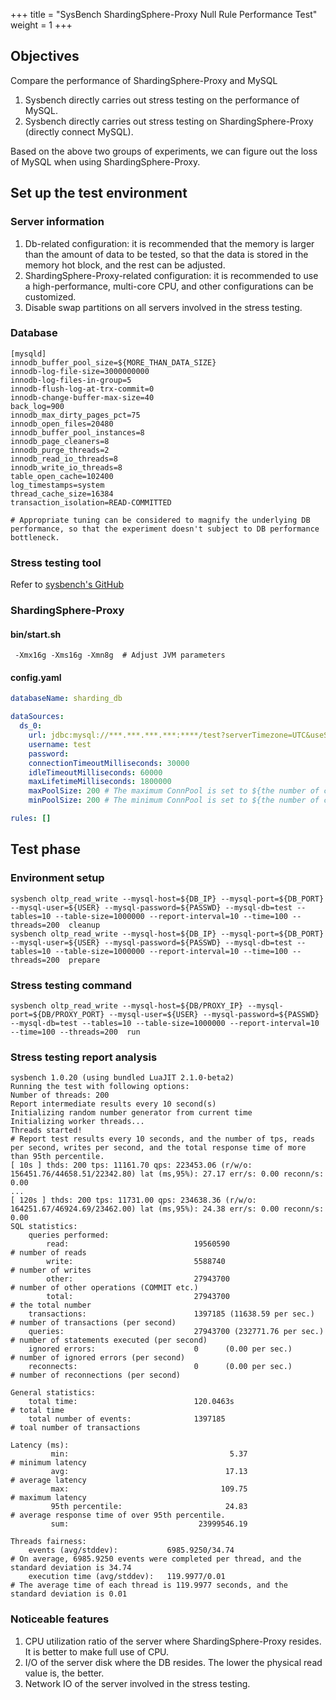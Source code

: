 +++
title = "SysBench ShardingSphere-Proxy Null Rule Performance Test"
weight = 1
+++

## Objectives

Compare the performance of ShardingSphere-Proxy and MySQL
1. Sysbench directly carries out stress testing on the performance of MySQL.
1. Sysbench directly carries out stress testing on ShardingSphere-Proxy (directly connect MySQL). 

Based on the above two groups of experiments, we can figure out the loss of MySQL when using ShardingSphere-Proxy.

## Set up the test environment

### Server information

1. Db-related configuration: it is recommended that the memory is larger than the amount of data to be tested, so that the data is stored in the memory hot block, and the rest can be adjusted.
1. ShardingSphere-Proxy-related configuration: it is recommended to use a high-performance, multi-core CPU, and other configurations can be customized.
1. Disable swap partitions on all servers involved in the stress testing.

### Database

```shell
[mysqld]
innodb_buffer_pool_size=${MORE_THAN_DATA_SIZE}
innodb-log-file-size=3000000000
innodb-log-files-in-group=5
innodb-flush-log-at-trx-commit=0
innodb-change-buffer-max-size=40
back_log=900
innodb_max_dirty_pages_pct=75
innodb_open_files=20480
innodb_buffer_pool_instances=8
innodb_page_cleaners=8
innodb_purge_threads=2
innodb_read_io_threads=8
innodb_write_io_threads=8
table_open_cache=102400
log_timestamps=system
thread_cache_size=16384
transaction_isolation=READ-COMMITTED

# Appropriate tuning can be considered to magnify the underlying DB performance, so that the experiment doesn't subject to DB performance bottleneck.

```

### Stress testing tool

Refer to [ sysbench's GitHub ](https://github.com/akopytov/sysbench)

### ShardingSphere-Proxy

#### bin/start.sh

```shell
 -Xmx16g -Xms16g -Xmn8g  # Adjust JVM parameters
```

#### config.yaml

```yaml
databaseName: sharding_db

dataSources:
  ds_0:
    url: jdbc:mysql://***.***.***.***:****/test?serverTimezone=UTC&useSSL=false # Parameters can be adjusted appropriately
    username: test
    password:
    connectionTimeoutMilliseconds: 30000
    idleTimeoutMilliseconds: 60000
    maxLifetimeMilliseconds: 1800000
    maxPoolSize: 200 # The maximum ConnPool is set to ${the number of concurrencies in stress testing}, which is consistent with the number of concurrencies in stress testing to shield the impact of additional connections in the process of stress testing.
    minPoolSize: 200 # The minimum ConnPool is set to ${the number of concurrencies in stress testing}, which is consistent with the number of concurrencies in stress testing to shield the impact of connections initialization in the process of stress testing.

rules: []
```

## Test phase

### Environment setup

```shell
sysbench oltp_read_write --mysql-host=${DB_IP} --mysql-port=${DB_PORT} --mysql-user=${USER} --mysql-password=${PASSWD} --mysql-db=test --tables=10 --table-size=1000000 --report-interval=10 --time=100 --threads=200  cleanup
sysbench oltp_read_write --mysql-host=${DB_IP} --mysql-port=${DB_PORT} --mysql-user=${USER} --mysql-password=${PASSWD} --mysql-db=test --tables=10 --table-size=1000000 --report-interval=10 --time=100 --threads=200  prepare
```

### Stress testing command

```shell
sysbench oltp_read_write --mysql-host=${DB/PROXY_IP} --mysql-port=${DB/PROXY_PORT} --mysql-user=${USER} --mysql-password=${PASSWD} --mysql-db=test --tables=10 --table-size=1000000 --report-interval=10 --time=100 --threads=200  run
```

### Stress testing report analysis

```shell
sysbench 1.0.20 (using bundled LuaJIT 2.1.0-beta2)
Running the test with following options:
Number of threads: 200
Report intermediate results every 10 second(s)
Initializing random number generator from current time
Initializing worker threads...
Threads started!
# Report test results every 10 seconds, and the number of tps, reads per second, writes per second, and the total response time of more than 95th percentile.
[ 10s ] thds: 200 tps: 11161.70 qps: 223453.06 (r/w/o: 156451.76/44658.51/22342.80) lat (ms,95%): 27.17 err/s: 0.00 reconn/s: 0.00
...
[ 120s ] thds: 200 tps: 11731.00 qps: 234638.36 (r/w/o: 164251.67/46924.69/23462.00) lat (ms,95%): 24.38 err/s: 0.00 reconn/s: 0.00
SQL statistics:
    queries performed:
        read:                            19560590                       # number of reads     
        write:                           5588740                        # number of writes
        other:                           27943700                       # number of other operations (COMMIT etc.)
        total:                           27943700                       # the total number
    transactions:                        1397185 (11638.59 per sec.)    # number of transactions (per second)
    queries:                             27943700 (232771.76 per sec.)  # number of statements executed (per second)
    ignored errors:                      0      (0.00 per sec.)         # number of ignored errors (per second)
    reconnects:                          0      (0.00 per sec.)         # number of reconnections (per second)

General statistics:
    total time:                          120.0463s                      # total time
    total number of events:              1397185                        # toal number of transactions

Latency (ms):
         min:                                    5.37                   # minimum latency
         avg:                                   17.13                   # average latency
         max:                                  109.75                   # maximum latency
         95th percentile:                       24.83                   # average response time of over 95th percentile.
         sum:                             23999546.19

Threads fairness:
    events (avg/stddev):           6985.9250/34.74                      # On average, 6985.9250 events were completed per thread, and the standard deviation is 34.74
    execution time (avg/stddev):   119.9977/0.01                        # The average time of each thread is 119.9977 seconds, and the standard deviation is 0.01
```

### Noticeable features

1. CPU utilization ratio of the server where ShardingSphere-Proxy resides. It is better to make full use of CPU.
1. I/O of the server disk where the DB resides. The lower the physical read value is, the better.
1. Network IO of the server involved in the stress testing. 
